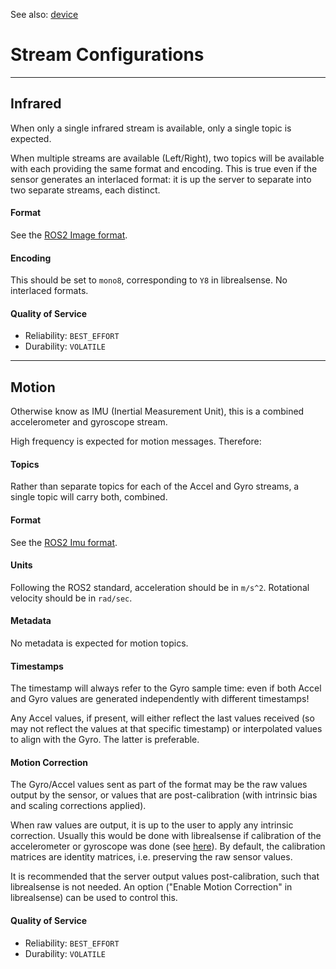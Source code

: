 
See also: [device](device.md)


# Stream Configurations

___
## Infrared

When only a single infrared stream is available, only a single topic is expected.

When multiple streams are available (Left/Right), two topics will be available with each providing the same format and encoding. This is true even if the sensor generates an interlaced format: it is up the server to separate into two separate streams, each distinct.

#### Format

See the [ROS2 Image format](https://github.com/ros2/common_interfaces/blob/rolling/sensor_msgs/msg/Image.msg).

#### Encoding

This should be set to `mono8`, corresponding to `Y8` in librealsense. No interlaced formats.

#### Quality of Service

- Reliability: `BEST_EFFORT`
- Durability: `VOLATILE`

___
## Motion

Otherwise know as IMU (Inertial Measurement Unit), this is a combined accelerometer and gyroscope stream.

High frequency is expected for motion messages. Therefore:

#### Topics

Rather than separate topics for each of the Accel and Gyro streams, a single topic will carry both, combined.

#### Format

See the [ROS2 Imu format](https://github.com/ros2/common_interfaces/blob/rolling/sensor_msgs/msg/Imu.msg).

#### Units

Following the ROS2 standard, acceleration should be in `m/s^2`. Rotational velocity should be in `rad/sec`.

#### Metadata

No metadata is expected for motion topics.

#### Timestamps

The timestamp will always refer to the Gyro sample time: even if both Accel and Gyro values are generated independently with different timestamps!

Any Accel values, if present, will either reflect the last values received (so may not reflect the values at that specific timestamp) or interpolated values to align with the Gyro. The latter is preferable.

#### Motion Correction

The Gyro/Accel values sent as part of the format may be the raw values output by the sensor, or values that are post-calibration (with intrinsic bias and scaling corrections applied).

When raw values are output, it is up to the user to apply any intrinsic correction. Usually this would be done with librealsense if calibration of the accelerometer or gyroscope was done (see [here](../../../tools/rs-imu-calibration/)). By default, the calibration matrices are identity matrices, i.e. preserving the raw sensor values.

It is recommended that the server output values post-calibration, such that librealsense is not needed. An option ("Enable Motion Correction" in librealsense) can be used to control this.

#### Quality of Service

- Reliability: `BEST_EFFORT`
- Durability: `VOLATILE`
